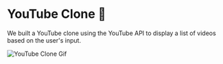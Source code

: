 # YouTube Clone 🎥

We built a YouTube clone using the YouTube API to display a list of videos based on the user's input. 

![YouTube Clone Gif](YouTube-Clone.gif)


